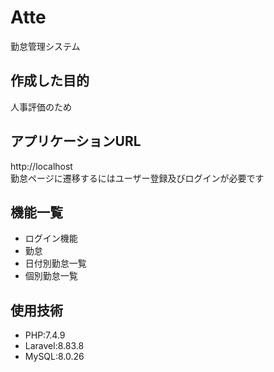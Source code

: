 # Atte
勤怠管理システム

## 作成した目的
人事評価のため

## アプリケーションURL
http://localhost  
勤怠ページに遷移するにはユーザー登録及びログインが必要です

## 機能一覧
- ログイン機能
- 勤怠
- 日付別勤怠一覧  
- 個別勤怠一覧

## 使用技術
- PHP:7.4.9
- Laravel:8.83.8
- MySQL:8.0.26
